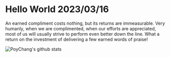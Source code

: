 # Hello World 2023/03/16

An earned compliment costs nothing, but its returns are immeasurable. Very humanly, when we are complimented, when our efforts are appreciated, most of us will usually strive to perform even better down the line. What a return on the investment of delivering a few earned words of praise!

![PoyChang's github stats](https://github-readme-stats.vercel.app/api?username=poychang&show_icons=true&theme=dracula)
